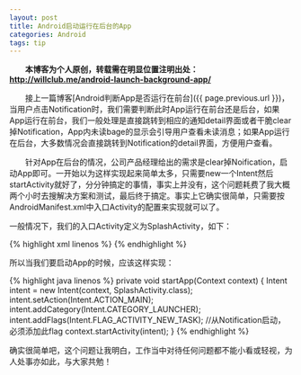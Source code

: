 ```yaml
---
layout: post
title: Android启动运行在后台的App
categories: Android
tags: tip
---
```


&emsp;&emsp;**本博客为个人原创，转载需在明显位置注明出处：http://willclub.me/android-launch-background-app/**

&emsp;&emsp;接上一篇博客[Android判断App是否运行在前台]({{ page.previous.url }})，当用户点击Notification时，我们需要判断此时App运行在前台还是后台，如果App运行在前台，我们一般处理是直接跳转到相应的通知detail界面或者干脆clear掉Notification，App内未读bage的显示会引导用户查看未读消息；如果App运行在后台，大多数情况会直接跳转到Notification的detail界面，方便用户查看。

&emsp;&emsp;针对App在后台的情况，公司产品经理给出的需求是clear掉Noification，启动App即可。一开始以为这样实现起来简单太多，只需要new一个Intent然后startActivity就好了，分分钟搞定的事情，事实上并没有，这个问题耗费了我大概两个小时去搜解决方案和测试，最后终于搞定。事实上它确实很简单，只需要按AndroidManifest.xml中入口Activity的配置来实现就可以了。

一般情况下，我们的入口Activity定义为SplashActivity，如下：

{% highlight xml linenos %}
<activity
	android:name=".SplashActivity"
	android:label="@string/app_name" 
	android:screenOrientation="portrait">
	<intent-filter>
		<action android:name="android.intent.action.MAIN" />
		<category android:name="android.intent.category.LAUNCHER" />
	</intent-filter>
</activity>
{% endhighlight %}

所以当我们要启动App的时候，应该这样实现：

{% highlight java linenos %}
private void startApp(Context context) {
  Intent intent = new Intent(context, SplashActivity.class);
  intent.setAction(Intent.ACTION_MAIN);
  intent.addCategory(Intent.CATEGORY_LAUNCHER);
  intent.addFlags(Intent.FLAG_ACTIVITY_NEW_TASK);  //从Notification启动，必须添加此flag
  context.startActivity(intent);
}
{% endhighlight %}

确实很简单吧，这个问题让我明白，工作当中对待任何问题都不能小看或轻视，为人处事亦如此，与大家共勉！
